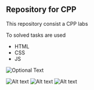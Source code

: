## Repository for CPP
This repository consist a CPP labs

To solved tasks are used
- HTML
- CSS
- JS

![Optional Text](../master/screenshots/lab1.png)

![Alt text](https://github.com/yaroshevichM/CPP/tree/master/screenshots/lab1.png)
![Alt text](https://github.com/yaroshevichM/CPP/tree/master/screenshots/lab2.png)
![Alt text](https://github.com/yaroshevichM/CPP/tree/master/screenshots/lab3.png)
